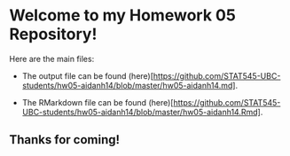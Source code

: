 # Welcome to my Homework 05 Repository!

Here are the main files:

- The output file can be found (here)[https://github.com/STAT545-UBC-students/hw05-aidanh14/blob/master/hw05-aidanh14.md].

- The RMarkdown file can be found (here)[https://github.com/STAT545-UBC-students/hw05-aidanh14/blob/master/hw05-aidanh14.Rmd].



## Thanks for coming!
